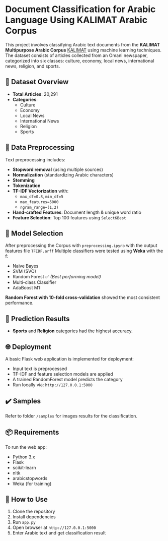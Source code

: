# Document Classification for Arabic Language Using KALIMAT Arabic Corpus 

This project involves classifying Arabic text documents from the **KALIMAT Multipurpose Arabic Corpus** [KALIMAT](https://sourceforge.net/projects/kalimat/files/kalimat/document-collection/) using machine learning techniques. The dataset consists of articles collected from an Omani newspaper, categorized into six classes: culture, economy, local news, international news, religion, and sports.

## 📁 Dataset Overview

- **Total Articles**: 20,291  
- **Categories**:  
  - Culture  
  - Economy  
  - Local News  
  - International News  
  - Religion  
  - Sports  

## 🔧 Data Preprocessing

Text preprocessing includes:
- **Stopword removal** (using multiple sources)
- **Normalization** (standardizing Arabic characters)
- **Stemming**
- **Tokenization**
- **TF-IDF Vectorization** with:
  - `max_df=0.8`, `min_df=5`
  - `max_features=5000`
  - `ngram_range=(1,2)`
- **Hand-crafted Features**: Document length & unique word ratio
- **Feature Selection**: Top 100 features using `SelectKBest`

## 🤖 Model Selection
After preprocessing the Corpus with `preprocessing.ipynb` with the output features file `TFIDF.arff`
Multiple classifiers were tested using **Weka** with the f:
- Naive Bayes
- SVM (SVO)
- Random Forest ✅ *(Best performing model)*
- Multi-class Classifier
- AdaBoost M1

**Random Forest with 10-fold cross-validation** showed the most consistent performance.

## 🧪 Prediction Results

- **Sports** and **Religion** categories had the highest accuracy.

## 🌐 Deployment 

A basic Flask web application is implemented for deployment:
- Input text is preprocessed
- TF-IDF and feature selection models are applied
- A trained RandomForest model predicts the category
- Run locally via: `http://127.0.0.1:5000`

## ✔️ Samples 
Refer to folder `/samples` for images results for the classification.

## 📦 Requirements

To run the web app:
- Python 3.x
- Flask
- scikit-learn
- nltk
- arabicstopwords
- Weka (for training)

## 🚀 How to Use

1. Clone the repository
2. Install dependencies
3. Run `app.py`
4. Open browser at `http://127.0.0.1:5000`
5. Enter Arabic text and get classification result
